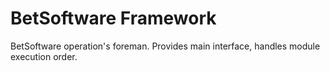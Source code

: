 BetSoftware Framework
=====================

BetSoftware operation's foreman. Provides main interface, handles module execution order.
